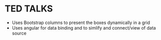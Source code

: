 TED TALKS
=======

* Uses Bootstrap columns to present the boxes dynamically in a grid
* Uses angular for data binding and to simlify and connect/view of data source
